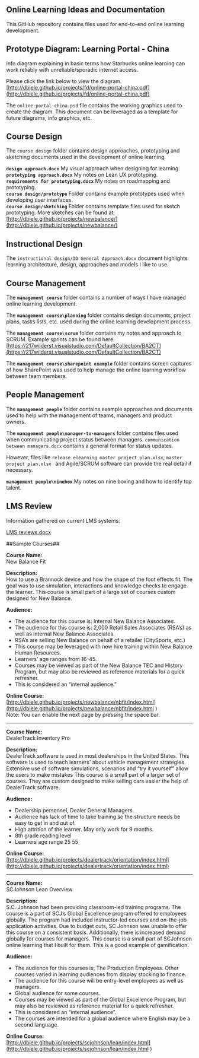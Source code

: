 Online Learning Ideas and Documentation
-----------------------

This GitHub repository contains files used for end-to-end online learning development.

## Prototype Diagram: Learning Portal - China ##

Info diagram explaining in basic terms how Starbucks online learning can work reliably with unreliable/sporadic internet access.      

Please click the link below to view the diagram.  
[http://dbiele.github.io/projects/fd/online-portal-china.pdf](http://dbiele.github.io/projects/fd/online-portal-china.pdf)

The `online-portal-china.psd` file contains the working graphics used to create the diagram. This document can be leveraged as a template for future diagrams, info graphics, etc. 


## Course Design ##
The `course design` folder contains design approaches, prototyping and sketching documents used in the development of online learning.  

**`design approach.docx`** My visual approach when designing for learning.  
**`prototyping approach.docx`** My notes on Lean UX prototyping.  
**`requirements for prototyping.docx`** My notes on roadmapping and prototyping.  
**`course design/prototype`** Folder contains example prototypes used when developing user interfaces.  
**`course design/sketching`** Folder contains template files used for sketch prototyping. More sketches can be found at: [http://dbiele.github.io/projects/newbalance/](http://dbiele.github.io/projects/newbalance/)

## Instructional Design ##
The `instructional design/ID General Approach.docx` document highlights learning architecture, design, approaches and models I like to use.


## Course Management ##
The **`management course`** folder contains a number of ways I have managed online learning development.

The **`management course\planning`** folder contains design documents, project plans, tasks lists, etc. used during the online learning development process.

The **`management course\scrum`** folder contains my notes and approach to SCRUM. Example sprints can be found here: [https://217wilderst.visualstudio.com/DefaultCollection/BA2CT](https://217wilderst.visualstudio.com/DefaultCollection/BA2CT)

The **`management course\sharepoint example`** folder contains screen captures of how SharePoint was used to help manage the online learning workflow between team members.  

## People Management ##
The **`management people`** folder contains example approaches and documents used to help with the management of teams, managers and product owners.

The **`management people\manager-to-managers`** folder contains files used when communicating project status between managers. `communication between managers.docx` contains a general format for status updates. 

However, files like `release elearning master project plan.xlsx`, `master project plan.xlsx ` and Agile/SCRUM software can provide the real detail if necessary.

**`management people\ninebox`** My notes on nine boxing and how to identify top talent. 

## LMS Review ##
Information gathered on current LMS systems: 

[LMS reviews.docx](https://github.com/dbiele/dbiele.github.io/tree/master/projects/fd/lms%20review)

##Sample Courses##

**Course Name:**  
New Balance Fit

**Description:**  
How to use a Brannock device and how the shape of the foot effects fit.  The goal was to use simulation, interactions and knowledge checks to engage the learner.  This course is small part of a large set of courses custom designed for New Balance.

**Audience:**  
- The audience for this course is: Internal New Balance Associates.  
- The audience for this course is: 2,000 Retail Sales Associates (RSA’s) as well as internal New Balance Associates.  
- RSA’s are selling New Balance on behalf of a retailer (CitySports, etc.)  
- This course may be leveraged with new hire training within New Balance Human Resources.  
- Learners’ age ranges from 16-45.  
- Courses may be viewed as part of the New Balance TEC and History Program, but may also be reviewed as reference materials for a quick refresher.  
- This is considered an “internal audience.”  

**Online Course:**  
[http://dbiele.github.io/projects/newbalance/nbfit/index.html](http://dbiele.github.io/projects/newbalance/nbfit/index.html )  
Note: You can enable the next page by pressing the space bar.

-----------------

**Course Name:**  
DealerTrack Inventory Pro

**Description:**  
DealerTrack software is used in most dealerships in the United States.  This software is used to teach learners' about vehicle management strategies.  Extensive use of software simulations, scenarios and “try it yourself” allow the users to make mistakes   This course is a small part of a larger set of courses. They are custom designed to make selling cars easier the help of DealerTrack software.

**Audience:**  
- Dealership personnel, Dealer General Managers.  
- Audience has lack of time to take training so the structure needs be easy to get in and out of.  
- High attrition of the learner.  May only work for 9 months.  
- 8th grade reading level  
- Learners age range 25 55  

**Online Course:**  
[http://dbiele.github.io/projects/dealertrack/orientation/index.html](http://dbiele.github.io/projects/dealertrack/orientation/index.html) 


-------------------

**Course Name:**  
SCJohnson Lean Overview

**Description:**  
S.C. Johnson had been providing classroom-led training programs.  The course is a part of SCJ’s Global Excellence program offered to employees globally.  The program had included instructor-led courses and on-the-job application activities. Due to budget cuts, SC Johnson was unable to offer this course on a consistent basis.  Additionally, there is increased demand globally for courses for managers.  This course is a small part of SCJohnson online learning that I built for them.  This is a good example of gamification.

**Audience:**  
- The audience for this courses is: The Production Employees.  Other courses varied in learning audiences from display stocking to finance.  
- The audience for this course will be entry-level employees as well as managers.  
- Global audience for some courses.  
- Courses may be viewed as part of the Global Excellence Program, but may also be reviewed as reference material for a quick refresher.
- This is considered an “internal audience”.   
- The courses are intended for a global audience where English may be a second language.  

**Online Course:**  
[http://dbiele.github.io/projects/scjohnson/lean/index.html](http://dbiele.github.io/projects/scjohnson/lean/index.html )
